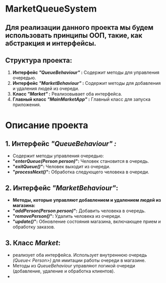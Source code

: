 # MarketQueueSystem
## Для реализации данного проекта мы будем использовать принципы ООП, такие, как абстракция и интерфейсы.

## Структура проекта:
1. **Интерфейс *"QueueBehaviour"* :**
 Содержит методы для управления очередью.
2. **Интерфейс *"MarketBehaviour"* :**
 Содержит методы для добавления и удаления
 людей из очереди.
3. **Класс *"Market"* :**
 Реализовывает оба интерфейса.
4. **Главный класс *"MainMarketApp"* :**
 Главный класс для запуска приложения.

# Описание проекта
## 1. **Интерфейс *"QueueBehaviour" :***
 * Содержит методы управления очередью:
 * **"*enterQueue(Person person)*":** Человек становится в очередь.
 * **"*exitQueue()*":** Человек выходит из очереди.
 * **"*processNext()*":** Обработка следующего человека в очереди.
## 2. **Интерфейс *"MarketBehaviour"*:**
 * **Методы, которые управляют добавлением и удалением людей из магазина:**
 * **"*addPerson(Person person)*":** Добавить человека в очередь.
 *  **"*removePerson()*":** Удалить человека из очереди.
 * **"*update()*":** Обновление состояния магазина, включающее прием и обработку заказов.
## 3. **Класс *Market*:**
 * реализует оба интерфейса. Использует внутреннюю очередь *(Queue< Person>)* для имитации работы очереди в магазине.
 * Методы из *QueueBehaviour* управляют логикой очереди (добавление, удаление и обработка клиентов).
 * 